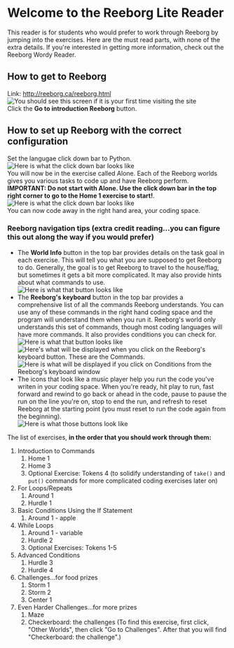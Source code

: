 # Welcome to the Reeborg Lite Reader

This reader is for students who would prefer to work through Reeborg by jumping into the exercises. Here are the must read parts, with none of the extra details. If you're interested in getting more information, check out the Reeborg Wordy Reader.

## How to get to Reeborg
Link: http://reeborg.ca/reeborg.html  
![You should see this screen if it is your first time visiting the site](https://photos.app.goo.gl/ueKrauPUTQ8psTcd9)  
Click the **Go to introduction Reeborg** button. 

## How to set up Reeborg with the correct configuration
Set the langugae click down bar to Python.  
![Here is what the click down bar looks like](https://photos.google.com/search/_tra_/photo/AF1QipOl7O5KZNIij7oDn09ko_Wzh71PTGyQs7Zjd_LZ)   
You will now be in the exercise called Alone. Each of the Reeborg worlds gives you various tasks to code up and have Reeborg perform.    
**IMPORTANT: Do not start with Alone. Use the click down bar in the top right corner to go to the Home 1 exercise to start!**.  
![Here is what the click down bar looks like](https://photos.google.com/search/_tra_/photo/AF1QipPJcir9eoVEtZRm1WekknOQtECeTokgiducQ0fu)  
You can now code away in the right hand area, your coding space.

### Reeborg navigation tips (extra credit reading...you can figure this out along the way if you would prefer)
* The **World Info** button in the top bar provides details on the task goal in each exercise. This will tell you what you are supposed to get Reeborg to do. Generally, the goal is to get Reeborg to travel to the house/flag, but sometimes it gets a bit more complicated. It may also provide hints about what commands to use.  
![Here is what that button looks like](https://photos.google.com/search/_tra_/photo/AF1QipP4Y1seftsxnwajisSux20K_fw1hu-lqYNeWuUe)   
* The **Reeborg's keyboard** button in the top bar provides a comprehensive list of all the commands Reeborg understands. You can use any of these commands in the right hand coding space and the program will understand them when you run it. Reeborg's world only understands this set of commands, though most coding languages will have more commands. It also provides conditions you can check for.    
![Here is what that button looks like](https://photos.google.com/photo/AF1QipOUxL3VIZgOsz8dDc9M80h3C0WM26TPasoGxZbT)  
![Here's what will be displayed when you click on the Reeborg's keyboard button. These are the Commands.](https://photos.google.com/photo/AF1QipOBtnQkYE05-3s-XhixDSDXr00fjXp7BdI2s8mC)  
![Here is what will be displayed if you click on Conditions from the Reeborg's keyboard window](https://photos.google.com/photo/AF1QipMfLepivzbMFQSalwoj8WDZ2iLNyJyY8tVJ7tYi)  
* The icons that look like a music player help you run the code you've writen in your coding space. When you're ready, hit play to run, fast forward and rewind to go back or ahead in the code, pause to pause the run on the line you're on, stop to end the run, and refresh to reset Reeborg at the starting point (you must reset to run the code again from the beginning).  
![Here is what those buttons look like](https://photos.google.com/search/_tra_/photo/AF1QipOl7O5KZNIij7oDn09ko_Wzh71PTGyQs7Zjd_LZ)  

The list of exercises, **in the order that you should work through them:**  
1. Introduction to Commands
   1. Home 1
   2. Home 3
   3. Optional Exercise: Tokens 4 (to solidify understanding of `take()` and `put()` commands for more complicated coding exercises later on)
2. For Loops/Repeats
   1. Around 1
   2. Hurdle 1
3. Basic Conditions Using the If Statement
   1. Around 1 - apple
4. While Loops
    1. Around 1 - variable
    2. Hurdle 2
    3. Optional Exercises: Tokens 1-5
5. Advanced Conditions
   1. Hurdle 3
   2. Hurdle 4
6. Challenges...for food prizes
   1. Storm 1
   2. Storm 2
   3. Center 1
7. Even Harder Challenges...for more prizes
   1. Maze
   2. Checkerboard: the challenges (To find this exercise, first click, "Other Worlds", then click "Go to Challenges". After that you will find "Checkerboard: the challenge".)

